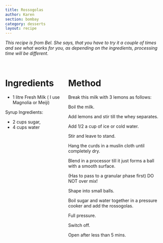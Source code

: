 ```yaml
---
title: Rossogolas
author: Karen
section: bombay
category: desserts
layout: recipe
---
```

_This recipe is from Bel. She says, that you have to try it a couple of times and see what works for you, as depending on the ingredients, processing time will be different._

<br>
<div class='columns'> <div class='column is-one-third p-3' markdown='1'>

# Ingredients

* 1 litre Fresh Milk ( I use Magnolia or Meiji)

Syrup Ingredients:
* 2 cups sugar,
* 4 cups water



</div> <div class='column is-two-thirds p-3' markdown='1'>

# Method

Break this milk with 3 lemons as follows:

Boil the milk.

Add lemons and stir till the whey separates.

Add 1/2 a cup of ice or cold water.

Stir and leave to stand.

Hang the curds in a muslin cloth until completely dry.

Blend in a processor till it just forms a ball with a smooth surface.

(Has to pass to a granular phase first) DO NOT over mix!

Shape into small balls.

Boil sugar and water together in a pressure cooker and add the rossogolas.

Full pressure.

Switch off.

Open after less than 5 mins.



 









</div> </div>